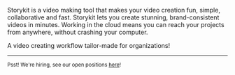 Storykit is a video making tool that makes your video creation fun, simple, collaborative and fast. Storykit lets you create stunning, brand-consistent videos in minutes. Working in the cloud means you can reach your projects from anywhere, without crashing your computer.

A video creating workflow tailor-made for organizations!

---

<sub>Psst! We're hiring, see our open positions [here](https://jobs.storykit.io/)!</sub>
